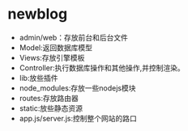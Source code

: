 # newblog

*	admin/web：存放前台和后台文件
*	Model:返回数据库模型
*	Views:存放引擎模板
*	Controller:执行数据库操作和其他操作,并控制渲染。
*	lib:放些插件
*	node_modules:存放一些nodejs模块
*	routes:存放路由器
*	static:放些静态资源
*	app.js/server.js:控制整个网站的路口
